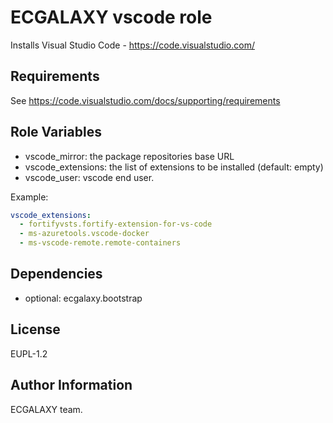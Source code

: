 ECGALAXY vscode role
====================

Installs Visual Studio Code - https://code.visualstudio.com/

Requirements
------------

See https://code.visualstudio.com/docs/supporting/requirements

Role Variables
--------------

* vscode_mirror: the package repositories base URL
* vscode_extensions: the list of extensions to be installed (default: empty)
* vscode_user: vscode end user.

Example:

```yaml
vscode_extensions:
  - fortifyvsts.fortify-extension-for-vs-code
  - ms-azuretools.vscode-docker
  - ms-vscode-remote.remote-containers
```

Dependencies
------------

* optional: ecgalaxy.bootstrap

License
-------

EUPL-1.2

Author Information
------------------

ECGALAXY team.
